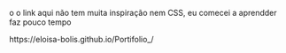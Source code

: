 <p>o o link aqui não tem muita inspiração nem CSS, eu comecei a aprendder faz pouco tempo</p>
<p>https://eloisa-bolis.github.io/Portifolio_/</p>
